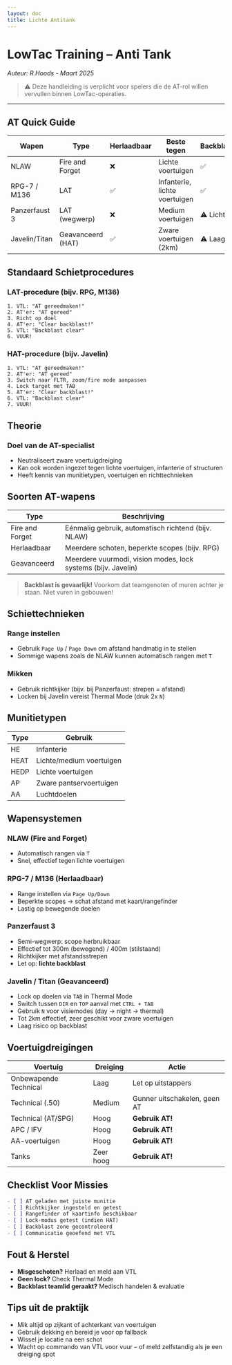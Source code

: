 ```yaml
---
layout: doc
title: Lichte Antitank
---
```



# LowTac Training – Anti Tank

_Auteur: R.Hoods - Maart 2025_

> ⚠️ Deze handleiding is verplicht voor spelers die de AT-rol willen vervullen binnen LowTac-operaties.

---

## AT Quick Guide

| Wapen         | Type             | Herlaadbaar | Beste tegen                | Backblast |
|---------------|------------------|-------------|----------------------------|-----------|
| NLAW          | Fire and Forget  | ❌           | Lichte voertuigen          | ✅        |
| RPG-7 / M136  | LAT              | ✅           | Infanterie, lichte voertuigen | ✅     |
| Panzerfaust 3 | LAT (wegwerp)    | ❌           | Medium voertuigen          | ⚠️ Licht |
| Javelin/Titan | Geavanceerd (HAT)| ✅           | Zware voertuigen (2km)     | ⚠️ Laag  |

## Standaard Schietprocedures

### LAT-procedure (bijv. RPG, M136)
```text
1. VTL: "AT gereedmaken!"
2. AT'er: "AT gereed"
3. Richt op doel
4. AT'er: "Clear backblast!"
5. VTL: "Backblast clear"
6. VUUR!
```

### HAT-procedure (bijv. Javelin)
```text
1. VTL: "AT gereedmaken!"
2. AT'er: "AT gereed"
3. Switch naar FLTR, zoom/fire mode aanpassen
4. Lock target met TAB
5. AT'er: "Clear backblast!"
6. VTL: "Backblast clear"
7. VUUR!
```

## Theorie
### Doel van de AT-specialist

- Neutraliseert zware voertuigdreiging
- Kan ook worden ingezet tegen lichte voertuigen, infanterie of structuren
- Heeft kennis van munitietypen, voertuigen en richttechnieken

## Soorten AT-wapens

| Type            | Beschrijving |
|-----------------|--------------|
| Fire and Forget | Eénmalig gebruik, automatisch richtend (bijv. NLAW) |
| Herlaadbaar     | Meerdere schoten, beperkte scopes (bijv. RPG) |
| Geavanceerd     | Meerdere vuurmodi, vision modes, lock systems (bijv. Javelin) |

> **Backblast is gevaarlijk!** Voorkom dat teamgenoten of muren achter je staan. Niet vuren in gebouwen!

## Schiettechnieken
### Range instellen

- Gebruik `Page Up` / `Page Down` om afstand handmatig in te stellen
- Sommige wapens zoals de NLAW kunnen automatisch rangen met `T`

### Mikken

- Gebruik richtkijker (bijv. bij Panzerfaust: strepen = afstand)
- Locken bij Javelin vereist Thermal Mode (druk 2x `N`)

## Munitietypen

| Type  | Gebruik |
|-------|---------|
| HE    | Infanterie |
| HEAT  | Lichte/medium voertuigen |
| HEDP  | Lichte voertuigen |
| AP    | Zware pantservoertuigen |
| AA    | Luchtdoelen |

## Wapensystemen
### NLAW (Fire and Forget)

- Automatisch rangen via `T`
- Snel, effectief tegen lichte voertuigen

### RPG-7 / M136 (Herlaadbaar)

- Range instellen via `Page Up/Down`
- Beperkte scopes → schat afstand met kaart/rangefinder
- Lastig op bewegende doelen

### Panzerfaust 3

- Semi-wegwerp: scope herbruikbaar
- Effectief tot 300m (bewegend) / 400m (stilstaand)
- Richtkijker met afstandsstrepen
- Let op: **lichte backblast**

### Javelin / Titan (Geavanceerd)

- Lock op doelen via `TAB` in Thermal Mode
- Switch tussen `DIR` en `TOP` aanval met `CTRL + TAB`
- Gebruik `N` voor visiemodes (day → night → thermal)
- Tot 2km effectief, zeer geschikt voor zware voertuigen
- Laag risico op backblast

## Voertuigdreigingen

| Voertuig           | Dreiging   | Actie           |
|--------------------|------------|-----------------|
| Onbewapende Technical | Laag     | Let op uitstappers |
| Technical (.50)     | Medium     | Gunner uitschakelen, geen AT |
| Technical (AT/SPG)  | Hoog       | **Gebruik AT!** |
| APC / IFV           | Hoog       | **Gebruik AT!** |
| AA-voertuigen       | Hoog       | **Gebruik AT!** |
| Tanks               | Zeer hoog  | **Gebruik AT!** |

## Checklist Voor Missies

```markdown
- [ ] AT geladen met juiste munitie
- [ ] Richtkijker ingesteld en getest
- [ ] Rangefinder of kaartinfo beschikbaar
- [ ] Lock-modus getest (indien HAT)
- [ ] Backblast zone gecontroleerd
- [ ] Communicatie geoefend met VTL
```

## Fout & Herstel

- **Misgeschoten?** Herlaad en meld aan VTL
- **Geen lock?** Check Thermal Mode
- **Backblast teamlid geraakt?** Medisch handelen & evaluatie

## Tips uit de praktijk

- Mik altijd op zijkant of achterkant van voertuigen
- Gebruik dekking en bereid je voor op fallback
- Wissel je locatie na een schot
- Wacht op commando van VTL voor vuur – of meld zelfstandig als je een dreiging spot

